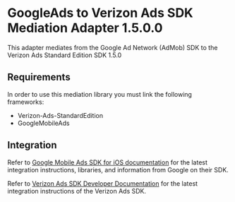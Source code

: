 # GoogleAds to Verizon Ads SDK Mediation Adapter 1.5.0.0

This adapter mediates from the Google Ad Network (AdMob) SDK to the Verizon Ads Standard Edition SDK 1.5.0

## Requirements

In order to use this mediation library you must link the following frameworks:
* Verizon-Ads-StandardEdition
* GoogleMobileAds

## Integration

Refer to [Google Mobile Ads SDK for iOS documentation](https://developers.google.com/admob/ios) for the latest integration instructions, libraries, and information from Google on their SDK.

Refer to [Verizon Ads SDK Developer Documentation](https://sdk.verizonmedia.com/) for the latest integration instructions of the Verizon Ads SDK.

